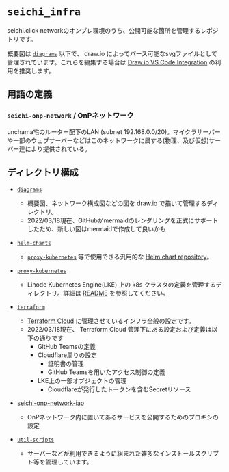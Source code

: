 # `seichi_infra`

seichi.click networkのオンプレ環境のうち、公開可能な箇所を管理するレポジトリです。

概要図は [`diagrams`](./diagrams) 以下で、 draw.io によってパース可能なsvgファイルとして管理されています。これらを編集する場合は [Draw.io VS Code Integration](https://github.com/hediet/vscode-drawio) の利用を推奨します。

## 用語の定義

### `seichi-onp-network` / OnPネットワーク

unchama宅のルーター配下のLAN (subnet 192.168.0.0/20)。マイクラサーバーや一部のウェブサーバーなどはこのネットワークに属する(物理、及び仮想)サーバー達により提供されている。

## ディレクトリ構成

 - [`diagrams`](./diagrams/)
   - 概要図、ネットワーク構成図などの図を draw.io で描いて管理するディレクトリ。
   - 2022/03/18現在、GitHubがmermaidのレンダリングを正式にサポートしたため、新しい図はmermaidで作成して良いかも

 - [`helm-charts`](./helm-charts/)
   - [`proxy-kubernetes`](./proxy-kubernetes/) 等で使用できる汎用的な [Helm chart repository](https://helm.sh/docs/topics/chart_repository/)。

 - [`proxy-kubernetes`](./proxy-kubernetes/)
   - Linode Kubernetes Engine(LKE) 上の k8s クラスタの定義を管理するディレクトリ。詳細は [README](./proxy-kubernetes/README.md) を参照してください。
 
 - [`terraform`](./terraform/)
   - [Terraform Cloud](https://app.terraform.io/app/GiganticMinecraft/workspaces/seichi_infra) に管理させているインフラ全般の設定です。
   - 2022/03/18現在、 Terraform Cloud 管理下にある設定および定義は以下の通りです
     - GitHub Teamsの定義
     - Cloudflare周りの設定
       - 証明書の管理
       - GitHub Teamsを用いたアクセス制御の定義
     - LKE上の一部オブジェクトの管理
       - Cloudflareが発行したトークンを含むSecretリソース

 - [seichi-onp-network-iap](./seichi-onp-network-iap/README.md)
   - OnPネットワーク内に置いてあるサービスを公開するためのプロキシの設定

 - [`util-scripts`](./util-scripts/)
   - サーバーなどが利用できるように組まれた雑多なインストールスクリプト等を管理しています。

